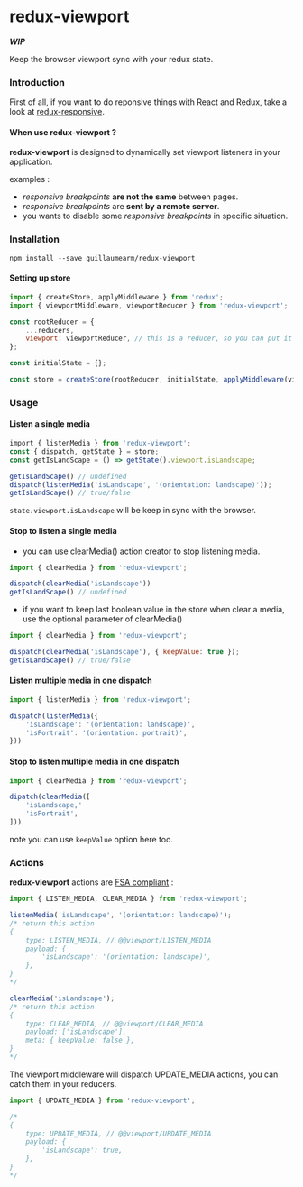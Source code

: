 redux-viewport
===================
*__WIP__*

Keep the browser viewport sync with your redux state.

### Introduction
First of all, if you want to do reponsive things with React and Redux, take a look at [redux-responsive](https://github.com/AlecAivazis/redux-responsive).

#### When use redux-viewport ?
__redux-viewport__ is designed to dynamically set viewport listeners in your application.

examples :
- _responsive breakpoints_ __are not the same__ between pages.
- _responsive breakpoints_ are __sent by a remote server__.
- you wants to disable some _responsive breakpoints_ in specific situation.

### Installation
`npm install --save guillaumearm/redux-viewport`

#### Setting up store
```js
import { createStore, applyMiddleware } from 'redux';
import { viewportMiddleware, viewportReducer } from 'redux-viewport';

const rootReducer = {
    ...reducers,
    viewport: viewportReducer, // this is a reducer, so you can put it everywhere you want in the state
};

const initialState = {};

const store = createStore(rootReducer, initialState, applyMiddleware(viewportMiddleware));
```

### Usage
#### Listen a single media
```js
import { listenMedia } from 'redux-viewport';
const { dispatch, getState } = store;
const getIsLandScape = () => getState().viewport.isLandscape;

getIsLandScape() // undefined
dispatch(listenMedia('isLandscape', '(orientation: landscape)'));
getIsLandScape() // true/false
```
`state.viewport.isLandscape` will be keep in sync with the browser.


#### Stop to listen a single media
- you can use clearMedia() action creator to stop listening media.

```js
import { clearMedia } from 'redux-viewport';

dispatch(clearMedia('isLandscape'))
getIsLandScape() // undefined
```

- if you want to keep last boolean value in the store when clear a media, use the optional parameter of clearMedia()
```js
import { clearMedia } from 'redux-viewport';

dispatch(clearMedia('isLandscape'), { keepValue: true });
getIsLandScape() // true/false
```

#### Listen multiple media in one dispatch
```js
import { listenMedia } from 'redux-viewport';

dispatch(listenMedia({
    'isLandscape': '(orientation: landscape)',
    'isPortrait': '(orientation: portrait)',
}))
```
#### Stop to listen multiple media in one dispatch
```js
import { clearMedia } from 'redux-viewport';

dipatch(clearMedia([
    'isLandscape,'
    'isPortrait',
]))
```
note you can use `keepValue` option here too.

### Actions
__redux-viewport__ actions are [FSA compliant](https://github.com/acdlite/flux-standard-action) :
```js
import { LISTEN_MEDIA, CLEAR_MEDIA } from 'redux-viewport';

listenMedia('isLandscape', '(orientation: landscape)');
/* return this action
{
    type: LISTEN_MEDIA, // @@viewport/LISTEN_MEDIA
    payload: {
        'isLandscape': '(orientation: landscape)',
    },
}
*/

clearMedia('isLandscape');
/* return this action
{
    type: CLEAR_MEDIA, // @@viewport/CLEAR_MEDIA
    payload: ['isLandscape'],
    meta: { keepValue: false },
}
*/
```
The viewport middleware will dispatch UPDATE_MEDIA actions,
you can catch them in your reducers.

```js
import { UPDATE_MEDIA } from 'redux-viewport';

/*
{
    type: UPDATE_MEDIA, // @@viewport/UPDATE_MEDIA
    payload: {
        'isLandscape': true,
    },
}
*/
```
